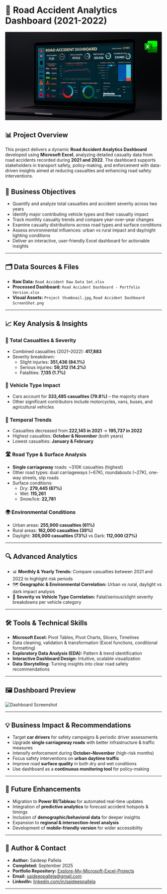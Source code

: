 # 🚦 Road Accident Analytics Dashboard (2021-2022)

![Project Thumbnail](./Project%20thumbnail.jpg)

## 📊 Project Overview  
This project delivers a dynamic **Road Accident Analytics Dashboard** developed using **Microsoft Excel**, analyzing detailed casualty data from road accidents recorded during **2021 and 2022**. The dashboard supports stakeholders in transport safety, policy-making, and enforcement with data-driven insights aimed at reducing casualties and enhancing road safety interventions.


## 🎯 Business Objectives  
- Quantify and analyze total casualties and accident severity across two years  
- Identify major contributing vehicle types and their casualty impact  
- Track monthly casualty trends and compare year-over-year changes  
- Examine casualty distributions across road types and surface conditions  
- Assess environmental influences: urban vs rural impact and day/night lighting conditions  
- Deliver an interactive, user-friendly Excel dashboard for actionable insights  

---

## 🗂️ Data Sources & Files  
- **Raw Data:** `Road Accident Raw Data Set.xlsx`  
- **Processed Dashboard:** `Road Accident Dashboard - Portfolio Version.xlsx`  
- **Visual Assets:** `Project thumbnail.jpg`, `Road Accident Dashboard ScreenShot.png`

---

## 📈 Key Analysis & Insights  

### 🔢 Total Casualties & Severity  
- Combined casualties (2021–2022): **417,883**  
- Severity breakdown:  
  - Slight injuries: **351,436 (84.1%)**  
  - Serious injuries: **59,312 (14.2%)**  
  - Fatalities: **7,135 (1.7%)**

### 🚗 Vehicle Type Impact  
- Cars account for **333,485 casualties (79.8%)** – the majority share  
- Other significant contributors include motorcycles, vans, buses, and agricultural vehicles  

### 📅 Temporal Trends  
- Casualties decreased from **222,145 in 2021** → **195,737 in 2022**  
- Highest casualties: **October & November** (both years)  
- Lowest casualties: **January & February**  

### 🛣️ Road Type & Surface Analysis  
- **Single carriageway** roads: ~310K casualties (highest)  
- Other road types: dual carriageways (~67K), roundabouts (~27K), one-way streets, slip roads  
- Surface conditions:  
  - Dry: **279,445 (67%)**  
  - Wet: **115,261**  
  - Snow/Ice: **22,781**

### 🌍 Environmental Conditions  
- Urban areas: **255,900 casualties (61%)**  
- Rural areas: **162,000 casualties (39%)**  
- Daylight: **305,000 casualties (73%)** vs Dark: **112,000 (27%)**

---

## 🔍 Advanced Analytics  

- 📊 **Monthly & Yearly Trends:** Compare casualties between 2021 and 2022 to highlight risk periods  
- 🗺️ **Geographic & Environmental Correlation:** Urban vs rural, daylight vs dark impact analysis  
- 🚦 **Severity vs Vehicle Type Correlation:** Fatal/serious/slight severity breakdowns per vehicle category  

---

## 🛠️ Tools & Technical Skills  
- **Microsoft Excel:** Pivot Tables, Pivot Charts, Slicers, Timelines  
- Data cleaning, validation & transformation (Excel functions, conditional formatting)  
- **Exploratory Data Analysis (EDA):** Pattern & trend identification  
- **Interactive Dashboard Design:** Intuitive, scalable visualization  
- **Data Storytelling:** Turning insights into clear road safety recommendations  

---


## 🖼️ Dashboard Preview  

![Dashboard Screenshot](https://github.com/saideeppallela/Explore-My-Microsoft-Excel-Projects/raw/main/Road-Accident-Dashboard/Road%20Accident%20Dashboard%20Screenshot.png)

---

## 💡 Business Impact & Recommendations  
- Target **car drivers** for safety campaigns & periodic driver assessments  
- Upgrade **single carriageway roads** with better infrastructure & traffic measures  
- Intensify enforcement during **October–November** (high-risk months)  
- Focus safety interventions on **urban daytime traffic**  
- Improve road **surface quality** in both dry and wet conditions  
- Use dashboard as a **continuous monitoring tool** for policy-making  

---

## 🚀 Future Enhancements  
- Migration to **Power BI/Tableau** for automated real-time updates  
- Integration of **predictive analytics** to forecast accident hotspots & timings  
- Inclusion of **demographic/behavioral data** for deeper insights  
- Expansion to **regional & intersection-level analysis**  
- Development of **mobile-friendly version** for wider accessibility  

---

## 👤 Author & Contact  
- **Author:** Saideep Pallela  
- **Completed:** September 2025  
- **Portfolio Repository:** [Explore-My-Microsoft-Excel-Projects](https://github.com/saideeppallela/Explore-My-Microsoft-Excel-Projects)  
- **Email:** [saideeppallela@gmail.com](mailto:saideeppallela@gmail.com)  
- **LinkedIn:** [linkedin.com/in/saideeppallela](https://www.linkedin.com/in/saideeppallela/)  

---
